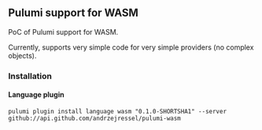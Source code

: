 ## Pulumi support for WASM

PoC of Pulumi support for WASM.

Currently, supports very simple code for very simple providers (no complex objects). 

### Installation

#### Language plugin

```
pulumi plugin install language wasm "0.1.0-SHORTSHA1" --server github://api.github.com/andrzejressel/pulumi-wasm
```